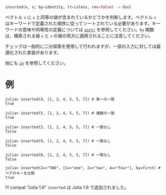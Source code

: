 ```julia
insorted(x, v; by=identity, lt=isless, rev=false) -> Bool
```

ベクトル `v` に `x` と同等の値が含まれているかどうかを判断します。ベクトル `v` はキーワードで定義された順序に従ってソートされている必要があります。キーワードの意味や同等性の定義については [`sort!`](@ref) を参照してください。`by` 関数は、検索される値 `x` と `v` の値の両方に適用されることに注意してください。

チェックは一般的に二分探索を使用して行われますが、一部の入力に対しては最適化された実装があります。

他にも [`in`](@ref) を参照してください。

# 例

```jldoctest
julia> insorted(4, [1, 2, 4, 5, 5, 7]) # 単一の一致
true

julia> insorted(5, [1, 2, 4, 5, 5, 7]) # 複数の一致
true

julia> insorted(3, [1, 2, 4, 5, 5, 7]) # 一致なし
false

julia> insorted(9, [1, 2, 4, 5, 5, 7]) # 一致なし
false

julia> insorted(0, [1, 2, 4, 5, 5, 7]) # 一致なし
false

julia> insorted(2=>"TWO", [1=>"one", 2=>"two", 4=>"four"], by=first) # ペアのキーを比較
true
```

!!! compat "Julia 1.6"
    `insorted` は Julia 1.6 で追加されました。

